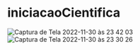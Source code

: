 # iniciacaoCientifica

![Captura de Tela 2022-11-30 às 23 42 03](https://user-images.githubusercontent.com/26682838/204953333-893dbabf-e874-4812-9463-f4690a61134f.png)
![Captura de Tela 2022-11-30 às 23 30 26](https://user-images.githubusercontent.com/26682838/204953339-f832fe00-3ae8-4c4a-8e0f-061a08628314.png)
